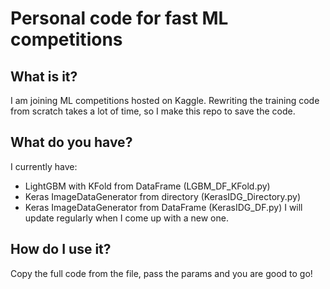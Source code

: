 # Personal code for fast ML competitions
## What is it?
I am joining ML competitions hosted on Kaggle. Rewriting the training code from scratch takes a lot of time, so I make this repo to save the code.
## What do you have?
I currently have:
- LightGBM with KFold from DataFrame (LGBM_DF_KFold.py)
- Keras ImageDataGenerator from directory (KerasIDG_Directory.py)
- Keras ImageDataGenerator from DataFrame (KerasIDG_DF.py)
I will update regularly when I come up with a new one.
## How do I use it?
Copy the full code from the file, pass the params and you are good to go!
